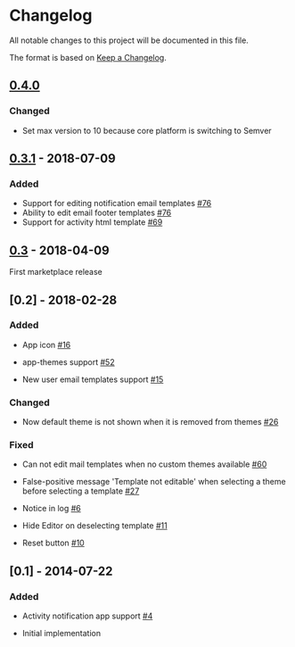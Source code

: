 # Changelog

All notable changes to this project will be documented in this file.

The format is based on [Keep a Changelog](http://keepachangelog.com/en/1.0.0/).

## [0.4.0]

### Changed

- Set max version to 10 because core platform is switching to Semver

## [0.3.1] - 2018-07-09

### Added

- Support for editing notification email templates [#76](https://github.com/owncloud/templateeditor/issues/76)
- Ability to edit email footer templates [#76](https://github.com/owncloud/templateeditor/issues/76)
- Support for activity html template [#69](https://github.com/owncloud/templateeditor/issues/69)

## [0.3] - 2018-04-09

First marketplace release

 
## [0.2] - 2018-02-28

### Added

 - App icon [#16](https://github.com/owncloud/templateeditor/pull/16)
 
 - app-themes support [#52](https://github.com/owncloud/templateeditor/pull/52)

 - New user email templates support [#15](https://github.com/owncloud/templateeditor/pull/15)

### Changed

 - Now default theme is not shown when it is removed from themes [#26](https://github.com/owncloud/templateeditor/pull/26)

### Fixed

 - Can not edit mail templates when no custom themes available [#60](https://github.com/owncloud/templateeditor/pull/60)

 - False-positive message 'Template not editable' when selecting a theme before selecting a template [#27](https://github.com/owncloud/templateeditor/pull/27)

 - Notice in log [#6](https://github.com/owncloud/templateeditor/pull/6)

 - Hide Editor on deselecting template [#11](https://github.com/owncloud/templateeditor/pull/11)
 
 - Reset button [#10](https://github.com/owncloud/templateeditor/pull/10)

## [0.1] - 2014-07-22

### Added

 - Activity notification app support [#4](https://github.com/owncloud/templateeditor/pull/4)

 - Initial implementation
 
 [0.4.0]: https://github.com/owncloud/templateeditor/compare/v0.3.1...v0.4.0
 [0.3.1]: https://github.com/owncloud/templateeditor/compare/v0.3...v0.3.1
 [0.3]: https://github.com/owncloud/templateeditor/compare/v0.2...v0.3
